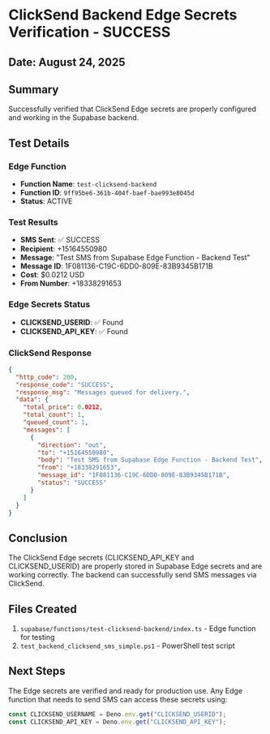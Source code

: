 # ClickSend Backend Edge Secrets Verification - SUCCESS

## Date: August 24, 2025

## Summary
Successfully verified that ClickSend Edge secrets are properly configured and working in the Supabase backend.

## Test Details

### Edge Function
- **Function Name**: `test-clicksend-backend`
- **Function ID**: `9ff95be6-361b-404f-baef-bae993e8045d`
- **Status**: ACTIVE

### Test Results
- **SMS Sent**: ✅ SUCCESS
- **Recipient**: +15164550980
- **Message**: "Test SMS from Supabase Edge Function - Backend Test"
- **Message ID**: 1F081136-C19C-6DD0-809E-83B9345B171B
- **Cost**: $0.0212 USD
- **From Number**: +18338291653

### Edge Secrets Status
- **CLICKSEND_USERID**: ✅ Found
- **CLICKSEND_API_KEY**: ✅ Found

### ClickSend Response
```json
{
  "http_code": 200,
  "response_code": "SUCCESS",
  "response_msg": "Messages queued for delivery.",
  "data": {
    "total_price": 0.0212,
    "total_count": 1,
    "queued_count": 1,
    "messages": [
      {
        "direction": "out",
        "to": "+15164550980",
        "body": "Test SMS from Supabase Edge Function - Backend Test",
        "from": "+18338291653",
        "message_id": "1F081136-C19C-6DD0-809E-83B9345B171B",
        "status": "SUCCESS"
      }
    ]
  }
}
```

## Conclusion
The ClickSend Edge secrets (CLICKSEND_API_KEY and CLICKSEND_USERID) are properly stored in Supabase Edge secrets and are working correctly. The backend can successfully send SMS messages via ClickSend.

## Files Created
1. `supabase/functions/test-clicksend-backend/index.ts` - Edge function for testing
2. `test_backend_clicksend_sms_simple.ps1` - PowerShell test script

## Next Steps
The Edge secrets are verified and ready for production use. Any Edge function that needs to send SMS can access these secrets using:
```typescript
const CLICKSEND_USERNAME = Deno.env.get("CLICKSEND_USERID");
const CLICKSEND_API_KEY = Deno.env.get("CLICKSEND_API_KEY");
